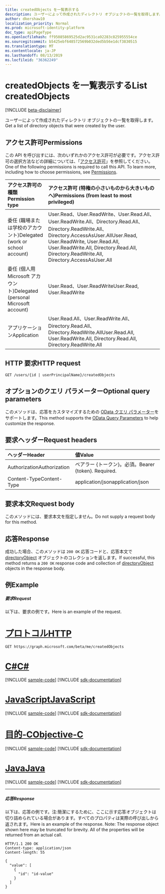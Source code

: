 ```yaml
---
title: createdObjects を一覧表示する
description: ユーザーによって作成されたディレクトリ オブジェクトの一覧を取得します。
author: dkershaw10
localization_priority: Normal
ms.prod: microsoft-identity-platform
doc_type: apiPageType
ms.openlocfilehash: ff95085869525d2ac9531ca92283c825955554ce
ms.sourcegitcommit: b5425ebf648572569b032ded5b56e1dcf3830515
ms.translationtype: MT
ms.contentlocale: ja-JP
ms.lasthandoff: 08/13/2019
ms.locfileid: "36362249"
---
```

# <a name="list-createdobjects"></a><span data-ttu-id="fe199-103">createdObjects を一覧表示する</span><span class="sxs-lookup"><span data-stu-id="fe199-103">List createdObjects</span></span>

[!INCLUDE [beta-disclaimer](../../includes/beta-disclaimer.md)]

<span data-ttu-id="fe199-104">ユーザーによって作成されたディレクトリ オブジェクトの一覧を取得します。</span><span class="sxs-lookup"><span data-stu-id="fe199-104">Get a list of directory objects that were created by the user.</span></span>
## <a name="permissions"></a><span data-ttu-id="fe199-105">アクセス許可</span><span class="sxs-lookup"><span data-stu-id="fe199-105">Permissions</span></span>
<span data-ttu-id="fe199-p101">この API を呼び出すには、次のいずれかのアクセス許可が必要です。アクセス許可の選択方法などの詳細については、「[アクセス許可](/graph/permissions-reference)」を参照してください。</span><span class="sxs-lookup"><span data-stu-id="fe199-p101">One of the following permissions is required to call this API. To learn more, including how to choose permissions, see [Permissions](/graph/permissions-reference).</span></span>

|<span data-ttu-id="fe199-108">アクセス許可の種類</span><span class="sxs-lookup"><span data-stu-id="fe199-108">Permission type</span></span>      | <span data-ttu-id="fe199-109">アクセス許可 (特権の小さいものから大きいものへ)</span><span class="sxs-lookup"><span data-stu-id="fe199-109">Permissions (from least to most privileged)</span></span>              |
|:--------------------|:---------------------------------------------------------|
|<span data-ttu-id="fe199-110">委任 (職場または学校のアカウント)</span><span class="sxs-lookup"><span data-stu-id="fe199-110">Delegated (work or school account)</span></span> | <span data-ttu-id="fe199-111">User.Read、User.ReadWrite、User.Read.All、User.ReadWrite.All、Directory.Read.All、Directory.ReadWrite.All、Directory.AccessAsUser.All</span><span class="sxs-lookup"><span data-stu-id="fe199-111">User.Read, User.ReadWrite, User.Read.All, User.ReadWrite.All, Directory.Read.All, Directory.ReadWrite.All, Directory.AccessAsUser.All</span></span>    |
|<span data-ttu-id="fe199-112">委任 (個人用 Microsoft アカウント)</span><span class="sxs-lookup"><span data-stu-id="fe199-112">Delegated (personal Microsoft account)</span></span> | <span data-ttu-id="fe199-113">User.Read、User.ReadWrite</span><span class="sxs-lookup"><span data-stu-id="fe199-113">User.Read, User.ReadWrite</span></span>    |
|<span data-ttu-id="fe199-114">アプリケーション</span><span class="sxs-lookup"><span data-stu-id="fe199-114">Application</span></span> | <span data-ttu-id="fe199-115">User.Read.All、User.ReadWrite.All、Directory.Read.All、Directory.ReadWrite.All</span><span class="sxs-lookup"><span data-stu-id="fe199-115">User.Read.All, User.ReadWrite.All, Directory.Read.All, Directory.ReadWrite.All</span></span> |

## <a name="http-request"></a><span data-ttu-id="fe199-116">HTTP 要求</span><span class="sxs-lookup"><span data-stu-id="fe199-116">HTTP request</span></span>
<!-- { "blockType": "ignored" } -->
```http
GET /users/{id | userPrincipalName}/createdObjects
```
## <a name="optional-query-parameters"></a><span data-ttu-id="fe199-117">オプションのクエリ パラメーター</span><span class="sxs-lookup"><span data-stu-id="fe199-117">Optional query parameters</span></span>
<span data-ttu-id="fe199-118">このメソッドは、応答をカスタマイズするための [OData クエリ パラメーター](https://developer.microsoft.com/graph/docs/concepts/query_parameters)をサポートします。</span><span class="sxs-lookup"><span data-stu-id="fe199-118">This method supports the [OData Query Parameters](https://developer.microsoft.com/graph/docs/concepts/query_parameters) to help customize the response.</span></span>
## <a name="request-headers"></a><span data-ttu-id="fe199-119">要求ヘッダー</span><span class="sxs-lookup"><span data-stu-id="fe199-119">Request headers</span></span>
| <span data-ttu-id="fe199-120">ヘッダー</span><span class="sxs-lookup"><span data-stu-id="fe199-120">Header</span></span>       | <span data-ttu-id="fe199-121">値</span><span class="sxs-lookup"><span data-stu-id="fe199-121">Value</span></span> |
|:---------------|:--------|
| <span data-ttu-id="fe199-122">Authorization</span><span class="sxs-lookup"><span data-stu-id="fe199-122">Authorization</span></span>  | <span data-ttu-id="fe199-p102">ベアラー {トークン}。必須。</span><span class="sxs-lookup"><span data-stu-id="fe199-p102">Bearer {token}. Required.</span></span>  |
| <span data-ttu-id="fe199-125">Content-Type</span><span class="sxs-lookup"><span data-stu-id="fe199-125">Content-Type</span></span>  | <span data-ttu-id="fe199-126">application/json</span><span class="sxs-lookup"><span data-stu-id="fe199-126">application/json</span></span>  |

## <a name="request-body"></a><span data-ttu-id="fe199-127">要求本文</span><span class="sxs-lookup"><span data-stu-id="fe199-127">Request body</span></span>
<span data-ttu-id="fe199-128">このメソッドには、要求本文を指定しません。</span><span class="sxs-lookup"><span data-stu-id="fe199-128">Do not supply a request body for this method.</span></span>

## <a name="response"></a><span data-ttu-id="fe199-129">応答</span><span class="sxs-lookup"><span data-stu-id="fe199-129">Response</span></span>

<span data-ttu-id="fe199-130">成功した場合、このメソッドは `200 OK` 応答コードと、応答本文で [directoryObject](../resources/directoryobject.md) オブジェクトのコレクションを返します。</span><span class="sxs-lookup"><span data-stu-id="fe199-130">If successful, this method returns a `200 OK` response code and collection of [directoryObject](../resources/directoryobject.md) objects in the response body.</span></span>
## <a name="example"></a><span data-ttu-id="fe199-131">例</span><span class="sxs-lookup"><span data-stu-id="fe199-131">Example</span></span>
##### <a name="request"></a><span data-ttu-id="fe199-132">要求</span><span class="sxs-lookup"><span data-stu-id="fe199-132">Request</span></span>
<span data-ttu-id="fe199-133">以下は、要求の例です。</span><span class="sxs-lookup"><span data-stu-id="fe199-133">Here is an example of the request.</span></span>

# <a name="httptabhttp"></a>[<span data-ttu-id="fe199-134">プロトコル</span><span class="sxs-lookup"><span data-stu-id="fe199-134">HTTP</span></span>](#tab/http)
<!-- {
  "blockType": "request",
  "name": "get_createdobjects"
}-->
```http
GET https://graph.microsoft.com/beta/me/createdObjects
```
# <a name="ctabcsharp"></a>[<span data-ttu-id="fe199-135">C#</span><span class="sxs-lookup"><span data-stu-id="fe199-135">C#</span></span>](#tab/csharp)
[!INCLUDE [sample-code](../includes/snippets/csharp/get-createdobjects-csharp-snippets.md)]
[!INCLUDE [sdk-documentation](../includes/snippets/snippets-sdk-documentation-link.md)]

# <a name="javascripttabjavascript"></a>[<span data-ttu-id="fe199-136">JavaScript</span><span class="sxs-lookup"><span data-stu-id="fe199-136">JavaScript</span></span>](#tab/javascript)
[!INCLUDE [sample-code](../includes/snippets/javascript/get-createdobjects-javascript-snippets.md)]
[!INCLUDE [sdk-documentation](../includes/snippets/snippets-sdk-documentation-link.md)]

# <a name="objective-ctabobjc"></a>[<span data-ttu-id="fe199-137">目的-C</span><span class="sxs-lookup"><span data-stu-id="fe199-137">Objective-C</span></span>](#tab/objc)
[!INCLUDE [sample-code](../includes/snippets/objc/get-createdobjects-objc-snippets.md)]
[!INCLUDE [sdk-documentation](../includes/snippets/snippets-sdk-documentation-link.md)]

# <a name="javatabjava"></a>[<span data-ttu-id="fe199-138">Java</span><span class="sxs-lookup"><span data-stu-id="fe199-138">Java</span></span>](#tab/java)
[!INCLUDE [sample-code](../includes/snippets/java/get-createdobjects-java-snippets.md)]
[!INCLUDE [sdk-documentation](../includes/snippets/snippets-sdk-documentation-link.md)]

---

##### <a name="response"></a><span data-ttu-id="fe199-139">応答</span><span class="sxs-lookup"><span data-stu-id="fe199-139">Response</span></span>
<span data-ttu-id="fe199-p103">以下は、応答の例です。注:簡潔にするために、ここに示す応答オブジェクトは切り詰められている場合があります。すべてのプロパティは実際の呼び出しから返されます。</span><span class="sxs-lookup"><span data-stu-id="fe199-p103">Here is an example of the response. Note: The response object shown here may be truncated for brevity. All of the properties will be returned from an actual call.</span></span>
<!-- {
  "blockType": "response",
  "truncated": true,
  "@odata.type": "microsoft.graph.directoryObject",
  "isCollection": true
} -->
```http
HTTP/1.1 200 OK
Content-type: application/json
Content-length: 55

{
  "value": [
    {
      "id": "id-value"
    }
  ]
}
```

<!-- uuid: 8fcb5dbc-d5aa-4681-8e31-b001d5168d79
2015-10-25 14:57:30 UTC -->
<!--
{
  "type": "#page.annotation",
  "description": "List createdObjects",
  "keywords": "",
  "section": "documentation",
  "tocPath": "",
  "suppressions": [
  ]
}
-->
